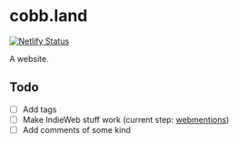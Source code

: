 # cobb.land

[![Netlify Status](https://api.netlify.com/api/v1/badges/2ce55473-4a31-4a01-ae29-a5bbd1b46a8f/deploy-status)](https://app.netlify.com/projects/cobbland/deploys)

A website.

## Todo

- [ ] Add tags
- [ ] Make IndieWeb stuff work (current step: [webmentions](https://indiewebify.me/send-webmentions/))
- [ ] Add comments of some kind